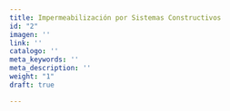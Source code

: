 ```yaml
---
title: Impermeabilización por Sistemas Constructivos
id: "2"
imagen: ''
link: ''
catalogo: ''
meta_keywords: ''
meta_description: ''
weight: "1"
draft: true

---
```

